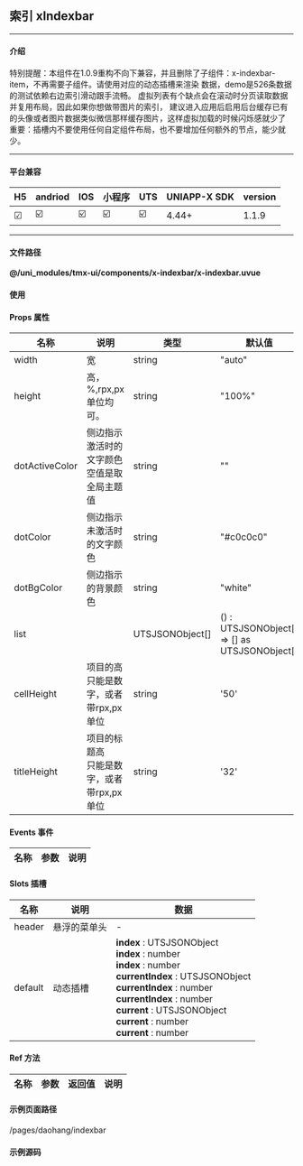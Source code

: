 
## 索引 xIndexbar

***

#### 介绍

特别提醒：本组件在1.0.9重构不向下兼容，并且删除了子组件：x-indexbar-item，不再需要子组件。请使用对应的动态插槽来渲染
数据，demo是526条数据的测试依赖右边索引滑动跟手流畅。
虚拟列表有个缺点会在滚动时分页读取数据并复用布局，因此如果你想做带图片的索引，
建议进入应用后启用后台缓存已有的头像或者图片数据类似微信那样缓存图片，这样虚拟加载的时候闪烁感就少了
重要：插槽内不要使用任何自定组件布局，也不要增加任何额外的节点，能少就少。

***

#### 平台兼容

| H5 | andriod | IOS | 小程序 | UTS | UNIAPP-X SDK | version |
| --- | --- | --- | --- | --- | --- | --- |
| ☑ | ☑️ | ☑️ | ☑️ | ☑️ | 4.44+ | 1.1.9 |

***

#### 文件路径

**@/uni_modules/tmx-ui/components/x-indexbar/x-indexbar.uvue**

#### 使用

<x-indexbar></x-indexbar>

#### Props 属性

| 名称 | 说明 | 类型 | 默认值 |
| ------ | ---- | ---- | ---- |
| width | 宽 | string | "auto" |
| height | 高，%,rpx,px单位均可。 | string | "100%" |
| dotActiveColor | 侧边指示激活时的文字颜色<br>空值是取全局主题值 | string | "" |
| dotColor | 侧边指示未激活时的文字颜色 | string | "#c0c0c0" |
| dotBgColor | 侧边指示的背景颜色 | string | "white" |
| list |  | UTSJSONObject[] | () : UTSJSONObject[] => [] as UTSJSONObject[] |
| cellHeight | 项目的高<br>只能是数字，或者带rpx,px单位 | string | '50' |
| titleHeight | 项目的标题高<br>只能是数字，或者带rpx,px单位 | string | '32' |



#### Events 事件

| 名称 | 参数 | 说明 |
| ------ | ---- | ---- |


#### Slots 插槽

| 名称 | 说明 | 数据 |
| ------ | ---- | ---- |
| header | 悬浮的菜单头 | - |
| default | 动态插槽 | **index** : UTSJSONObject<br>**index** : number<br>**index** : number<br>**currentIndex** : UTSJSONObject<br>**currentIndex** : number<br>**currentIndex** : number<br>**current** : UTSJSONObject<br>**current** : number<br>**current** : number<br> |


#### Ref 方法

| 名称 | 参数 | 返回值 | 说明 |
| ------ | ---- | ---- | ---- |


#### 示例页面路径

/pages/daohang/indexbar

#### 示例源码

<template>
	<!-- #ifdef APP -->
	<scroll-view style="flex:1">
	<!-- #endif -->
	<!-- #ifdef MP-WEIXIN -->
	<page-meta :page-style="`background-color:${xThemeConfigBgColor}`">
		<navigation-bar :background-color="xThemeConfigNavBgColor" :front-color="xThemeConfigNavFontColor"></navigation-bar>
	</page-meta>
	<!-- #endif -->
		<x-sheet style="flex:1" :padding="['24','0','0','0']">
			<x-indexbar :list="list" height="500" cellHeight="72">
				<template v-slot:default="{index,currentIndex,current}">
					<view class="flex flex-row flex-row-center-start" style="border-bottom: 1px solid rgba(100, 100, 100, 0.1);height:72px;">
						<image class="flex-shrink" :src="`https://store.tmui.design/api_v2/public/random_picture?row=${index}`" style="width:50px;height:50px;border-radius: 50px;"></image>
						<text :style="{color:isDark?'#ffffff':'#000000'}" class="ml-20">{{(current as UTSJSONObject).getAny("name")}}</text>
					</view>
				</template>
			</x-indexbar>
		</x-sheet>
		
	<!-- #ifdef APP -->
	</scroll-view>
	<!-- #endif -->

</template>

<script>
	// 示例参数数据,请vip用户到demo中下载查询数据样例.
	import {dataslist} from "./indexdata.uts"
	import { xStore } from "@/uni_modules/tmx-ui/index.uts";
	
	export default {
		data() {
			return {
				list:dataslist as UTSJSONObject[]
			};
		},
		computed:{
			isDark:():boolean=>xStore.xConfig.dark=='dark'
		},
		onLoad() {
			
		},
		methods:{
			
		}
	}
</script>

<style lang="scss">

</style>
		
